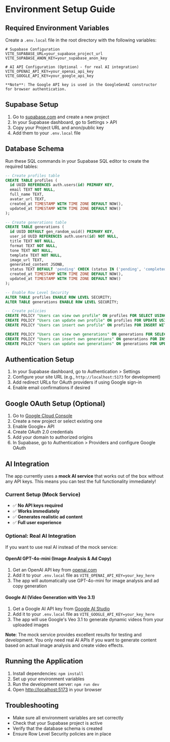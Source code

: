 # Environment Setup Guide

## Required Environment Variables

Create a `.env.local` file in the root directory with the following variables:

```env
# Supabase Configuration
VITE_SUPABASE_URL=your_supabase_project_url
VITE_SUPABASE_ANON_KEY=your_supabase_anon_key

# AI API Configuration (Optional - for real AI integration)
VITE_OPENAI_API_KEY=your_openai_api_key
VITE_GOOGLE_API_KEY=your_google_api_key

**Note**: The Google API key is used in the GoogleGenAI constructor for browser authentication.
```

## Supabase Setup

1. Go to [supabase.com](https://supabase.com) and create a new project
2. In your Supabase dashboard, go to Settings > API
3. Copy your Project URL and anon/public key
4. Add them to your `.env.local` file

## Database Schema

Run these SQL commands in your Supabase SQL editor to create the required tables:

```sql
-- Create profiles table
CREATE TABLE profiles (
  id UUID REFERENCES auth.users(id) PRIMARY KEY,
  email TEXT NOT NULL,
  full_name TEXT,
  avatar_url TEXT,
  created_at TIMESTAMP WITH TIME ZONE DEFAULT NOW(),
  updated_at TIMESTAMP WITH TIME ZONE DEFAULT NOW()
);

-- Create generations table
CREATE TABLE generations (
  id UUID DEFAULT gen_random_uuid() PRIMARY KEY,
  user_id UUID REFERENCES auth.users(id) NOT NULL,
  title TEXT NOT NULL,
  format TEXT NOT NULL,
  tone TEXT NOT NULL,
  template TEXT NOT NULL,
  image_url TEXT,
  generated_content JSONB,
  status TEXT DEFAULT 'pending' CHECK (status IN ('pending', 'completed', 'failed')),
  created_at TIMESTAMP WITH TIME ZONE DEFAULT NOW(),
  updated_at TIMESTAMP WITH TIME ZONE DEFAULT NOW()
);

-- Enable Row Level Security
ALTER TABLE profiles ENABLE ROW LEVEL SECURITY;
ALTER TABLE generations ENABLE ROW LEVEL SECURITY;

-- Create policies
CREATE POLICY "Users can view own profile" ON profiles FOR SELECT USING (auth.uid() = id);
CREATE POLICY "Users can update own profile" ON profiles FOR UPDATE USING (auth.uid() = id);
CREATE POLICY "Users can insert own profile" ON profiles FOR INSERT WITH CHECK (auth.uid() = id);

CREATE POLICY "Users can view own generations" ON generations FOR SELECT USING (auth.uid() = user_id);
CREATE POLICY "Users can insert own generations" ON generations FOR INSERT WITH CHECK (auth.uid() = user_id);
CREATE POLICY "Users can update own generations" ON generations FOR UPDATE USING (auth.uid() = user_id);
```

## Authentication Setup

1. In your Supabase dashboard, go to Authentication > Settings
2. Configure your site URL (e.g., `http://localhost:5173` for development)
3. Add redirect URLs for OAuth providers if using Google sign-in
4. Enable email confirmations if desired

## Google OAuth Setup (Optional)

1. Go to [Google Cloud Console](https://console.cloud.google.com/)
2. Create a new project or select existing one
3. Enable Google+ API
4. Create OAuth 2.0 credentials
5. Add your domain to authorized origins
6. In Supabase, go to Authentication > Providers and configure Google OAuth

## AI Integration

The app currently uses a **mock AI service** that works out of the box without any API keys. This means you can test the full functionality immediately!

### Current Setup (Mock Service)
- ✅ **No API keys required**
- ✅ **Works immediately**
- ✅ **Generates realistic ad content**
- ✅ **Full user experience**

### Optional: Real AI Integration
If you want to use real AI instead of the mock service:

#### OpenAI GPT-4o-mini (Image Analysis & Ad Copy)
1. Get an OpenAI API key from [openai.com](https://openai.com)
2. Add it to your `.env.local` file as `VITE_OPENAI_API_KEY=your_key_here`
3. The app will automatically use GPT-4o-mini for image analysis and ad copy generation

#### Google AI (Video Generation with Veo 3.1)
1. Get a Google AI API key from [Google AI Studio](https://aistudio.google.com/)
2. Add it to your `.env.local` file as `VITE_GOOGLE_API_KEY=your_key_here`
3. The app will use Google's Veo 3.1 to generate dynamic videos from your uploaded images

**Note**: The mock service provides excellent results for testing and development. You only need real AI APIs if you want to generate content based on actual image analysis and create video effects.

## Running the Application

1. Install dependencies: `npm install`
2. Set up your environment variables
3. Run the development server: `npm run dev`
4. Open [http://localhost:5173](http://localhost:5173) in your browser

## Troubleshooting

- Make sure all environment variables are set correctly
- Check that your Supabase project is active
- Verify that the database schema is created
- Ensure Row Level Security policies are in place
